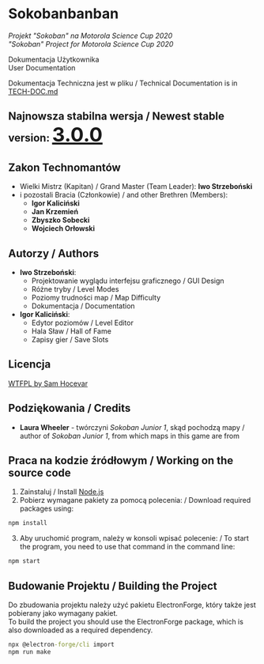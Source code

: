 # Sokobanbanban

*Projekt "Sokoban" na Motorola Science Cup 2020*  
*"Sokoban" Project for Motorola Science Cup 2020*

Dokumentacja Użytkownika  
User Documentation

Dokumentacja Techniczna jest w pliku /
Technical Documentation is in
[TECH-DOC.md](./TECH-DOC.md)

## Najnowsza stabilna wersja / Newest stable version: <u style="font-size: 2.5rem">3.0.0</u>

## Zakon Technomantów

* Wielki Mistrz (Kapitan) / Grand Master (Team Leader): **Iwo Strzeboński**
* i pozostali Bracia (Członkowie) / and other Brethren (Members):
  * **Igor Kaliciński**
  * **Jan Krzemień**
  * **Zbyszko Sobecki**
  * **Wojciech Orłowski**

## Autorzy / Authors

* **Iwo Strzeboński**:
  * Projektowanie wyglądu interfejsu graficznego / GUI Design
  * Różne tryby / Level Modes
  * Poziomy trudności map / Map Difficulty
  * Dokumentacja / Documentation
* **Igor Kaliciński**:
  * Edytor poziomów / Level Editor
  * Hala Sław / Hall of Fame
  * Zapisy gier / Save Slots

## Licencja

[WTFPL by Sam Hocevar](./LICENSE)

## Podziękowania / Credits

* **Laura Wheeler** -
twórczyni *Sokoban Junior 1*, skąd pochodzą mapy /
author of *Sokoban Junior 1*, from which maps in this game are from

## Praca na kodzie źródłowym / Working on the source code

1. Zainstaluj / Install [Node.js]
2. Pobierz wymagane pakiety za pomocą polecenia: / Download required packages using:

```cmd
npm install
```

3. Aby uruchomić program, należy w konsoli wpisać polecenie: / To start the program, you need to use that command in the command line:

```cmd
npm start
```

## Budowanie Projektu / Building the Project

Do zbudowania projektu należy użyć pakietu ElectronForge, który także jest pobierany jako wymagany pakiet.  
To build the project you should use the ElectronForge package, which is also downloaded as a required dependency.

```cmd
npx @electron-forge/cli import
npm run make
```

[Node.js]:https://nodejs.org/en/download/
